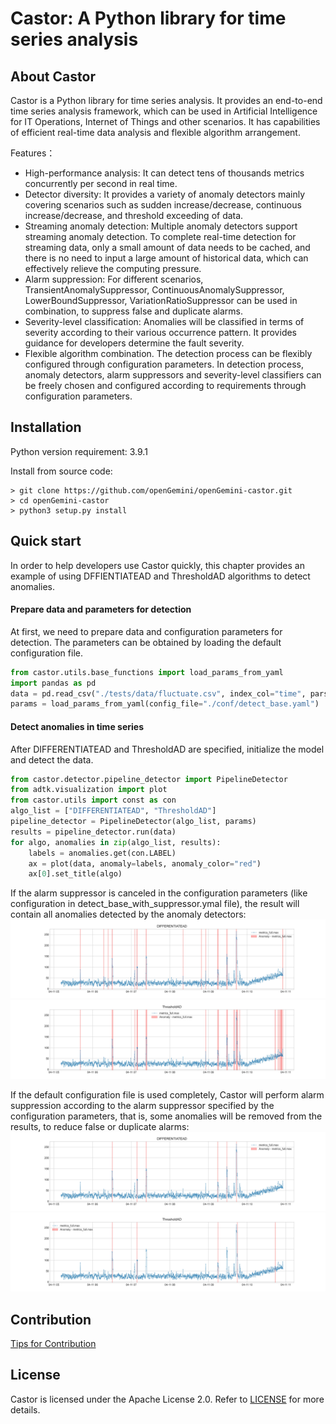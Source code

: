 # Castor: A Python library for time series analysis

## About Castor
Castor is a Python library for time series analysis. It provides an end-to-end time series analysis framework, which can be used in Artificial Intelligence for IT Operations, Internet of Things and other scenarios. It has capabilities of efficient real-time data analysis and flexible algorithm arrangement.

Features：
* High-performance analysis: It can detect tens of thousands metrics concurrently per second in real time.
* Detector diversity: It provides a variety of anomaly detectors mainly covering scenarios such as sudden increase/decrease, continuous increase/decrease, and threshold exceeding of data.
* Streaming anomaly detection: Multiple anomaly detectors support streaming anomaly detection. To complete real-time detection for streaming data, only a small amount of data needs to be cached, and there is no need to input a large amount of historical data, which can effectively relieve the computing pressure.
* Alarm suppression: For different scenarios, TransientAnomalySuppressor, ContinuousAnomalySuppressor, LowerBoundSuppressor, VariationRatioSuppressor can be used in combination, to suppress false and duplicate alarms.
* Severity-level classification: Anomalies will be classified in terms of severity according to their various occurrence pattern. It provides guidance for developers determine the fault severity.
* Flexible algorithm combination. The detection process can be flexibly configured through configuration parameters. In detection process, anomaly detectors, alarm suppressors and severity-level classifiers can be freely chosen and configured according to requirements through configuration parameters.
## Installation
Python version requirement: 3.9.1

Install from source code:
```shell
> git clone https://github.com/openGemini/openGemini-castor.git
> cd openGemini-castor
> python3 setup.py install
```

## Quick start
In order to help developers use Castor quickly, this chapter provides an example of using DFFIENTIATEAD and ThresholdAD algorithms to detect anomalies.

#### Prepare data and parameters for detection
At first, we need to prepare data and configuration parameters for detection. The parameters can be obtained by loading the default configuration file.
```python
from castor.utils.base_functions import load_params_from_yaml
import pandas as pd
data = pd.read_csv("./tests/data/fluctuate.csv", index_col="time", parse_dates=True)
params = load_params_from_yaml(config_file="./conf/detect_base.yaml")
```

#### Detect anomalies in time series

After DIFFERENTIATEAD and ThresholdAD are specified, initialize the model and detect the data.

```python
from castor.detector.pipeline_detector import PipelineDetector
from adtk.visualization import plot
from castor.utils import const as con
algo_list = ["DIFFERENTIATEAD", "ThresholdAD"]
pipeline_detector = PipelineDetector(algo_list, params)
results = pipeline_detector.run(data)
for algo, anomalies in zip(algo_list, results):
    labels = anomalies.get(con.LABEL)
    ax = plot(data, anomaly=labels, anomaly_color="red")
    ax[0].set_title(algo)
```

If the alarm suppressor is canceled in the configuration parameters (like configuration in detect_base_with_suppressor.ymal file), the result will contain all anomalies detected by the anomaly detectors:
<img src="./docs/_figure/DIFFERENTIATEAD_without_suppressor.jpg"/>
<img src="./docs/_figure/ThresholdAD_without_suppressor.jpg"/>


If the default configuration file is used completely, Castor will perform alarm suppression according to the alarm suppressor specified by the configuration parameters, that is, some anomalies will be removed from the results, to reduce false or duplicate alarms:
<img src="./docs/_figure/DIFFERENTIATEAD.jpg"/>
<img src="./docs/_figure/ThresholdAD.jpg"/>


## Contribution
[Tips for Contribution](https://github.com/openGemini/openGemini/blob/main/CONTRIBUTION.md)


## License
Castor is licensed under the Apache License 2.0. Refer to [LICENSE](https://github.com/openGemini/openGemini-castor/blob/main/LICENSE) for more details.




